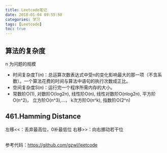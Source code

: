 ```yaml
---
title: Leetcode笔记
date: 2018-01-04 09:55:50
categories: 学习
tags: [Leetcode]
toc: true
---
```


## 算法的复杂度
n 为问题的规模
* 时间复杂度T(n)：总运算次数表达式中受n的变化影响最大的那一项（不含系数）。一个算法花费的时间与算法中语句的执行次数成正比。
* 空间复杂度S(n)：运行完一个程序所需内存的大小。
* 常数阶O(1),  对数阶O(log2n),  线性阶O(n),  线性对数阶O(nlog2n),  平方阶O(n^2)， 立方阶O(n^3),...， k次方阶O(n^k), 指数阶O(2^n)
<!--more-->

## 461.Hamming Distance
左移<<：丢弃最高位，0补最低位
右移>>：向右挪动若干位

##


参考代码：https://github.com/gzwl/leetcode

